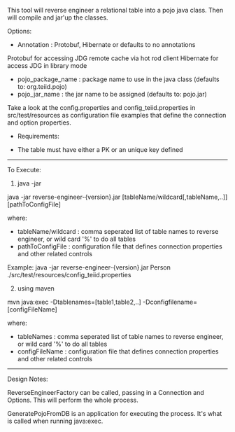 This tool will reverse engineer a relational table into a pojo java class.  Then will compile and jar'up the classes.

Options:
-  Annotation :  Protobuf, Hibernate or defaults to no annotations

Protobuf for accessing JDG remote cache via hot rod client
Hibernate for access JDG in library mode


-  	pojo_package_name : package name to use in the java class (defaults to:  org.teiid.pojo)
-	pojo_jar_name :  the jar name to be assigned (defaults to:  pojo.jar)


Take a look at the config.properties and config_teiid.properties in src/test/resources as configuration file examples that define 
the connection and option properties.



*  Requirements:


-  The table must have either a PK or an unique key defined

------------------

To Execute:

1)  java -jar

java -jar reverse-engineer-{version}.jar [tableName/wildcard[,tableName,..]] [pathToConfigFile]

where:
- tableName/wildcard : comma seperated list of table names to reverse engineer, or wild card '%' to do all tables
- pathToConfigFile :  configuration file that defines connection properties and other related controls

Example:   java -jar reverse-engineer-{version}.jar Person  ./src/test/resources/config_teiid.properties


2)  using maven

mvn java:exec  -Dtablenames=[table1,table2,..]  -Dconfigfilename=[configFileName]

where:
- tableNames : comma seperated list of table names to reverse engineer, or wild card '%' to do all tables
- configFileName :  configuration file that defines connection properties and other related controls



----------------

Design Notes:

ReverseEngineerFactory can be called, passing in a Connection and Options.  This will perform the whole process.

GeneratePojoFromDB is an application for executing the process.  It's what is called when running java:exec.

